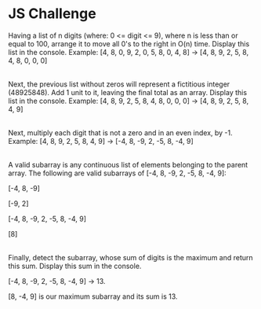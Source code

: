 # JS Challenge
Having a list of n digits (where: 0 <= digit <= 9), where n is less than or equal to 100, arrange it to move all 0's to the right in O(n) time. 
Display this list in the console.
Example: [4, 8, 0, 9, 2, 0, 5, 8, 0, 4, 8] -> [4, 8, 9, 2, 5, 8, 4, 8, 0, 0, 0]
<br><br>


Next, the previous list without zeros will represent a fictitious integer (48925848). Add 1 unit to it, leaving the final total as an array. 
Display this list in the console.
Example: [4, 8, 9, 2, 5, 8, 4, 8, 0, 0, 0] -> [4, 8, 9, 2, 5, 8, 4, 9]
<br><br>


Next, multiply each digit that is not a zero and in an even index, by -1. 
Example: [4, 8, 9, 2, 5, 8, 4, 9] -> [-4, 8, -9, 2, -5, 8, -4, 9]
<br><br>


A valid subarray is any continuous list of elements belonging to the parent array. 
The following are valid subarrays of [-4, 8, -9, 2, -5, 8, -4, 9]:

[-4, 8, -9]

[-9, 2]

[-4, 8, -9, 2, -5, 8, -4, 9]

[8]
<br><br>

Finally, detect the subarray, whose sum of digits is the maximum and return this sum. 
Display this sum in the console. 

[-4, 8, -9, 2, -5, 8, -4, 9] -> 13. 

[8, -4, 9] is our maximum subarray and its sum is 13.
